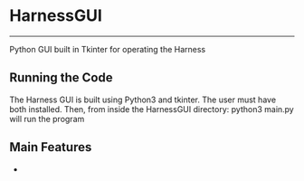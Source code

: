 # HarnessGUI
***
Python GUI built in Tkinter for operating the Harness

## Running the Code
The Harness GUI is built using Python3 and tkinter. The user must have both installed. Then, from inside the HarnessGUI directory: python3 main.py will run the program
## Main Features
-
